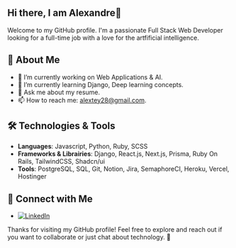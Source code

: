 ## Hi there, I am Alexandre👋

Welcome to my GitHub profile. I'm a passionate Full Stack Web Developer looking for a full-time job with a love for the artfificial intelligence.

## 🚀 About Me

- 🔭 I’m currently working on Web Applications & AI.
- 🌱 I’m currently learning Django, Deep learning concepts.
- 💬 Ask me about my resume.
- 📫 How to reach me: [alextey28@gmail.com](alextey28@gmail.com).

## 🛠️ Technologies & Tools

- **Languages**: Javascript, Python, Ruby, SCSS
- **Frameworks & Librairies**: Django, React.js, Next.js, Prisma, Ruby On Rails, TailwindCSS, Shadcn/ui
- **Tools**: PostgreSQL, SQL, Git, Notion, Jira, SemaphoreCI, Heroku, Vercel, Hostinger

## 🤝 Connect with Me

- [![LinkedIn](https://img.shields.io/badge/LinkedIn-0077B5?style=for-the-badge&logo=linkedin&logoColor=white)](https://www.linkedin.com/in/alexandre-teyssier/L)

Thanks for visiting my GitHub profile! Feel free to explore and reach out if you want to collaborate or just chat about technology. 🚀

<!--
I am a Software Engineer for almost 3 years, I am passionate about data and artificial intelligence, with solid experience in the tech industry acquired during my studies and professional projects. After completing a curriculum in Application Development (level 6 bac+3/4), I decided to resume my studies to specialize in Data & AI Engineering. Starting in October 2024, I will have the opportunity to apply my skills in a company through a work-study program. 💻

- 🔭 I’m currently working on my Data & IA Skills, also I start a cursus in Data & IA Engineering at Wild Code School. 
- 👯 I’m looking to an internship for October 2024 to master my Data & IA Skills.
- 💬 Ask me about my resume or click the link in my bio to see my portfolio if you want more information
- 📫 How to reach me: alextey28@gmail.com


I’m currently learning SQL for Big Data and Python advanced stuff to apply my skills in Deep Learning, Machine Learning, Data & IA.
 -->
<!--
**Alex-Teyss/Alex-Teyss** is a ✨ _special_ ✨ repository because its `README.md` (this file) appears on your GitHub profile.

Here are some ideas to get you started:

- 🌱 
- 💬 Ask me about ...
- 📫 How to reach me: ...
-->

